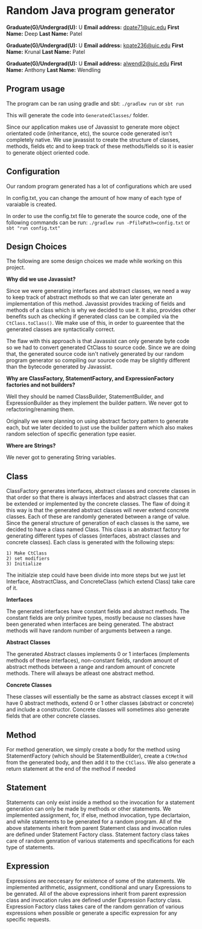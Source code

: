 # Random Java program generator


**Graduate(G)/Undergrad(U):** U
**Email address:** dpate71@uic.edu
**First Name:** Deep
**Last Name:** Patel


**Graduate(G)/Undergrad(U):** U
**Email address:** kpate236@uic.edu
**First Name:** Krunal
**Last Name:** Patel


**Graduate(G)/Undergrad(U):** U
**Email address:** alwendl2@uic.edu
**First Name:** Anthony
**Last Name:** Wendling

## Program usage

The program can be ran using gradle and sbt:
```./gradlew run```
or
```sbt run```

This will generate the code into `GeneratedClasses/` folder.

Since our application makes use of Javassist to generate more object orientated code (inheritance, etc), the source code generated isn't completely native. We use javassist to create the structure of classes, methods, fields etc and to keep track of these methods/fields so it is easier to generate object oriented code.

## Configuration

Our random program generated has a lot of configurations which are used 

In config.txt, you can change the amount of how many of each type of varaiable is created.

In order to use the config.txt file to generate the source code, one of the following commands can be run:
```./gradlew run -PfilePath=config.txt```
or
```sbt "run config.txt"```

## Design Choices

The following are some design choices we made while working on this project.

**Why did we use Javassist?**

Since we were generating interfaces and abstract classes, we need a way to keep track of abstract methods so that we can later generate an implementation of this method. Javassist provides tracking of fields and methods of a class which is why we decided to use it. It also, provides other benefits such as checking if generated class can be compiled via the ```CtClass.toClass()```. We make use of this, in order to guareentee that the generated classes are syntactically correct.

The flaw with this approach is that Javassist can only generate byte code so we had to convert generated CtClass to source code. Since we are doing that, the generated source code isn't natively generated by our random program generator so compiling our source code may be slightly different than the bytecode generated by Javassist.

**Why are ClassFactory, StatementFactory, and ExpressionFactory factories and not builders?**

Well they should be named ClassBuilder, StatementBuilder, and ExpressionBuilder as they implement the builder pattern. We never got to refactoring/renaming them.

Originally we were planning on using abstract factory pattern to generate each, but we later decided to just use the builder pattern which also makes random selection of specific generation type easier.

**Where are Strings?**

We never got to generating String variables.
  
## Class

ClassFactory generates interfaces, abstract classes and concrete classes in that order so that there is always interfaces and abstract classes that can be extended or implemented by the concrete classes. The flaw of doing it this way is that the generated abstract classes will never extend concrete classes. Each of these are randomly generated between a range of value. Since the general structure of generation of each classes is the same, we decided to have a class named Class. This class is an abstract factory for generating different types of classes (interfaces, abstract classes and concrete classes). Each class is generated with the following steps:

```
1) Make CtClass
2) set modifiers
3) Initialize
```

The initialzie step could have been divide into more steps but we just let Interface, AbstractClass, and ConcreteClass (which extend Class) take care of it.

**Interfaces**

The generated interfaces have constant fields and abstract methods. The constant fields are only primitve types, mostly because no classes have been generated when interfaces are being generated. The abstract methods will have random number of arguments between a range.

**Abstract Classes**

The generated Abstract classes implements 0 or 1 interfaces (implements methods of these interfaces), non-constant fields, random amount of abstract methods between a range and random amount of concrete methods. There will always be atleast one abstract method.

**Concrete Classes**

These classes will essentially be the same as abstract classes except it will have 0 abstract methods, extend 0 or 1 other classes (abstract or concrete) and include a constructor. Concrete classes will sometimes also generate fields that are other concrete classes.

## Method
  
For method generation, we simply create a body for the method using StatementFactory (which should be StatementBuilder), create a `CtMethod` from the generated body, and then add it to the `CtClass`. We also generate a return statement at the end of the method if needed
  
## Statement
  
Statements can only exist inside a method so the invocation for a statement generation can only be made by methods or other statements.
We implemented assignment, for, if else, method invocation, type declartaion, and while statements to be generated for a random program.
All of the above statements inherit from parent Statement class and invocation rules are defined under Statement Factory class. 
Statement factory class takes care of random genration of various statements and specifications for each type of statements. 
  
## Expression
  
Expressions are neccesary for existence of some of the statements.
We implemented arithmetic, assignment, conditional and unary Expressions to be genrated.
All of the above expressions inherit from parent expression class and invocation rules are defined under Expression Factory class.
Expression Factory class takes care of the random genration of various expressions when possible or generate a specific expression for any specific requests.
